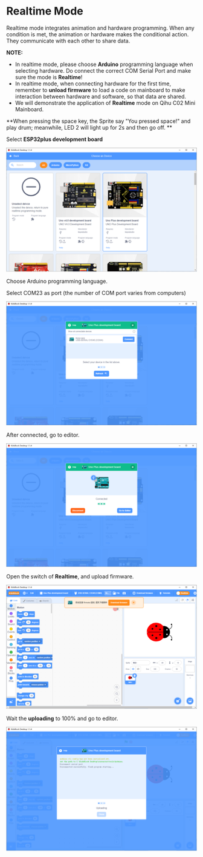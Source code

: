 # Realtime Mode
Realtime mode integrates animation and hardware programming. When any condition is met, the animation or hardware makes the conditional action. They communicate with each other to share data.

**NOTE:**

* In realtime mode, please choose **Arduino** programming language when selecting hardware. Do connect the correct COM Serial Port and make sure the mode is **Realtime**! 
* In realtime mode, when connecting hardware for the first time, remember to **unload firmware** to load a code on mainboard to make interaction between hardware and software, so that data are shared. 
* We will demonstrate the application of **Realtime** mode on Qihu C02 Mini Mainboard.

**When pressing the space key, the Sprite say "You pressed space!" and play drum; meanwhile, LED 2 will light up for 2s and then go off. **

Select **ESP32plus development board**

![Img](media/bf28b3c681002e92c8811e6b3f29235e.png)

Choose Arduino programming language.

Select COM23 as port (the number of COM port varies from computers)

![Img](media/01084af5adb15ef230fd5cc7842dcd20.png)

After connected, go to editor.

![Img](media/8f2f133c7d86926e723892c42e211099.png)

Open the switch of **Realtime**, and upload firmware.

![Img](media/0d621c6bedcd8ca48aa1c31dd7ad4d4d.png)

Wait the **uploading** to 100% and go to editor.

![Img](media/9afdea358a36f5a569fb517b9a6a7da7.png)


